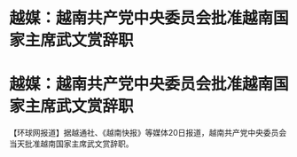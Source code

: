 # 越媒：越南共产党中央委员会批准越南国家主席武文赏辞职

# 越媒：越南共产党中央委员会批准越南国家主席武文赏辞职

【环球网报道】据越通社、《越南快报》等媒体20日报道，越南共产党中央委员会当天批准越南国家主席武文赏辞职。

